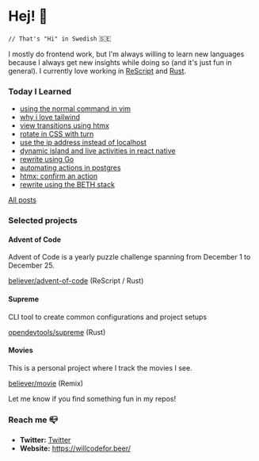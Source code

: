 # Hej! :wave:

`// That's "Hi" in Swedish` 🇸🇪

I mostly do frontend work, but I'm always willing to learn new languages because I always get new insights while doing so (and it's just fun in general). I currently love working in [ReScript](https://rescript-lang.org/) and [Rust](https://www.rust-lang.org/).

### Today I Learned

<!--START_SECTION:feed-->
* [using the normal command in vim](https:&#x2F;&#x2F;willcodefor.beer&#x2F;posts&#x2F;vimnorm)
* [why i love tailwind](https:&#x2F;&#x2F;willcodefor.beer&#x2F;posts&#x2F;tw)
* [view transitions using htmx](https:&#x2F;&#x2F;willcodefor.beer&#x2F;posts&#x2F;htmxvt)
* [rotate in CSS with turn](https:&#x2F;&#x2F;willcodefor.beer&#x2F;posts&#x2F;turn)
* [use the ip address instead of localhost](https:&#x2F;&#x2F;willcodefor.beer&#x2F;posts&#x2F;localhost)
* [dynamic island and live activities in react native](https:&#x2F;&#x2F;willcodefor.beer&#x2F;posts&#x2F;rnlive)
* [rewrite using Go](https:&#x2F;&#x2F;willcodefor.beer&#x2F;posts&#x2F;go)
* [automating actions in postgres](https:&#x2F;&#x2F;willcodefor.beer&#x2F;posts&#x2F;pgtrig)
* [htmx: confirm an action](https:&#x2F;&#x2F;willcodefor.beer&#x2F;posts&#x2F;htmxc)
* [rewrite using the BETH stack](https:&#x2F;&#x2F;willcodefor.beer&#x2F;posts&#x2F;beth)
<!--END_SECTION:feed-->

[All posts](https://willcodefor.beer/posts)

### Selected projects

#### Advent of Code

Advent of Code is a yearly puzzle challenge spanning from December 1 to December 25.

[believer/advent-of-code](https://github.com/believer/advent-of-code) (ReScript / Rust)

#### Supreme

CLI tool to create common configurations and project setups

[opendevtools/supreme](https://github.com/opendevtools/supreme) (Rust)

#### Movies

This is a personal project where I track the movies I see.

[believer/movie](https://github.com/believer/movie) (Remix)

Let me know if you find something fun in my repos!

### Reach me 📪 

- **Twitter:** [Twitter](https://twitter.com/rnattochdag)
- **Website:** https://willcodefor.beer/
